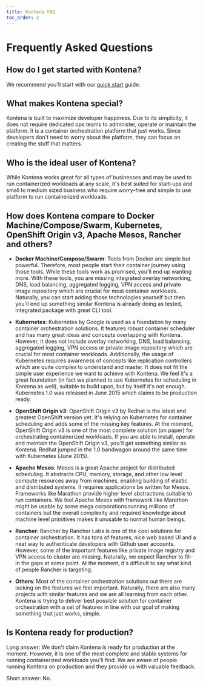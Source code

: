 ```yaml
---
title: Kontena FAQ
toc_order: 2
---
```


# Frequently Asked Questions

## How do I get started with Kontena?

We recommend you'll start with our [quick start](getting-started/quick-start.md) guide.

## What makes Kontena special?

Kontena is built to maximize developer happiness. Due to its simplicity, it does not require dedicated ops teams to administer, operate or maintain the platform. It is a container orchestration platform that just works. Since developers don't need to worry about the platform, they can focus on creating the stuff that matters.

## Who is the ideal user of Kontena?

While Kontena works great for all types of businesses and may be used to run containerized workloads at any scale, it's best suited for start-ups and small to medium sized business who require worry-free and simple to use platform to run containerized workloads.

## How does Kontena compare to Docker Machine/Compose/Swarm, Kubernetes, OpenShift Origin v3, Apache Mesos, Rancher and others?

* **Docker Machine/Compose/Swarm**: Tools from Docker are simple but powerful. Therefore, most people start their container journey using those tools. While these tools work as promised, you'll end up wanting more. With these tools, you are missing integrated overlay networking, DNS, load balancing, aggregated logging, VPN access and private image repository which are crucial for most container workloads. Naturally, you can start adding those technologies yourself but then you'll end up something similar Kontena is already doing as tested, integrated package with great CLI tool.

* **Kubernetes**: Kubernetes by Google is used as a foundation by many container orchestration solutions. It features robust container scheduler and has many great ideas and concepts overlapping with Kontena. However, it does not include overlay networking, DNS, load balancing, aggregated logging, VPN access or private image repository which are crucial for most container workloads. Additionally, the usage of Kubernetes requires awareness of concepts like replication controllers which are quite complex to understand and master. It does not fit the simple user experience we want to achieve with Kontena. We feel it's a great foundation (in fact we planned to use Kubernetes for scheduling in Kontena as well), suitable to build upon, but by itself it's not enough. Kubernetes 1.0 was released in June 2015 which claims to be production ready.

* **OpenShift Origin v3**: OpenShift Origin v3 by Redhat is the latest and greatest OpenShift version yet. It's relying on Kubernetes for container scheduling and adds some of the missing key features. At the moment, OpenShift Origin v3 is one of the most complete solution (on paper) for orchestrating containerized workloads. If you are able to install, operate and maintain the OpenShift Origin v3, you'll get something similar as Kontena. Redhat jumped in the 1.0 bandwagon around the same time with Kubernetes (June 2015).

* **Apache Mesos**: Mesos is a great Apache project for distributed scheduling. It abstracts CPU, memory, storage, and other low level compute resources away from machines, enabling building of elastic and distributed systems. It requires applications be written for Mesos. Frameworks like Marathon provide higher level abstractions suitable to run containers. We feel Apache Mesos with framework like Marathon might be usable by some mega corporations running millions of containers but the overall complexity and required knowledge about machine level primitives makes it unusable to normal human beings.

* **Rancher**: Rancher by Rancher Labs is one of the cool solutions for container orchestration. It has tons of features, nice web based UI and a neat way to authenticate developers with Github user accounts. However, some of the important features like private image registry and VPN access to cluster are missing. Naturally, we expect Rancher to fill-in the gaps at some point. At the moment, it's difficult to say what kind of people Rancher is targeting.

* **Others**: Most of the container orchestration solutions out there are lacking on the features we feel important. Naturally, there are also many projects with similar features and we are all learning from each other. Kontena is trying to deliver best possible solution for container orchestration with a set of features in line with our goal of making something that just works, simple.

## Is Kontena ready for production?

Long answer: We don't claim Kontena is ready for production at the moment. However, it is one of the most complete and stable systems for running containerized workloads you'll find. We are aware of people running Kontena on production and they provide us with valuable feedback.

Short answer: No.
